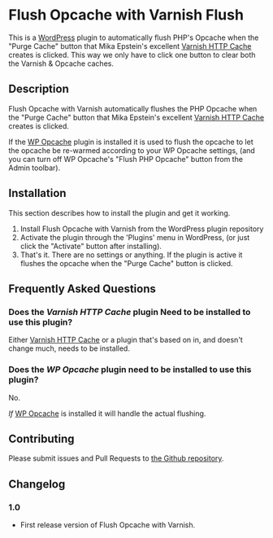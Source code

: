 # Flush Opcache with Varnish Flush

This is a [WordPress](https:/wordpress.org) plugin to automatically flush PHP's Opcache when the "Purge Cache" button that Mika Epstein's excellent [Varnish HTTP Cache](https://wordpress.org/plugins/varnish-http-purge/) creates is clicked. This way we only have to click one button to clear both the Varnish & Opcache caches.


## Description
 
Flush Opcache with Varnish automatically flushes the PHP Opcache when the "Purge Cache" button that Mika Epstein's excellent [Varnish HTTP Cache](https://wordpress.org/plugins/varnish-http-purge/) creates is clicked.

If the [WP Opcache](https://wordpress.org/plugins/flush-opcache/) plugin is installed it is used to flush the opcache to let the opcache be re-warmed according to your WP Opcache settings, (and you can turn off WP Opcache's "Flush PHP Opcache" button from the Admin toolbar).

 
## Installation
 
This section describes how to install the plugin and get it working.

1. Install Flush Opcache with Varnish from the WordPress plugin repository
2. Activate the plugin through the 'Plugins' menu in WordPress, (or just click the "Activate" button after installing).
3. That's it. There are no settings or anything. If the plugin is active it flushes the opcache when the "Purge Cache" button is clicked.
 
## Frequently Asked Questions
 
### Does the _Varnish HTTP Cache_ plugin Need to be installed to use this plugin?

Either [Varnish HTTP Cache](https://wordpress.org/plugins/varnish-http-purge/) or a plugin that's based on in, and doesn't change much, needs to be installed.
 
### Does the _WP Opcache_ plugin need to be installed to use this plugin?
 
No. 

_If_ [WP Opcache](https://wordpress.org/plugins/flush-opcache/) is installed it will handle the actual flushing.

## Contributing

Please submit issues and Pull Requests to [the Github repository](https://github.com/jbeales/flush-opcache-with-varnish/issues).
 
## Changelog
 
### 1.0
* First release version of Flush Opcache with Varnish.
